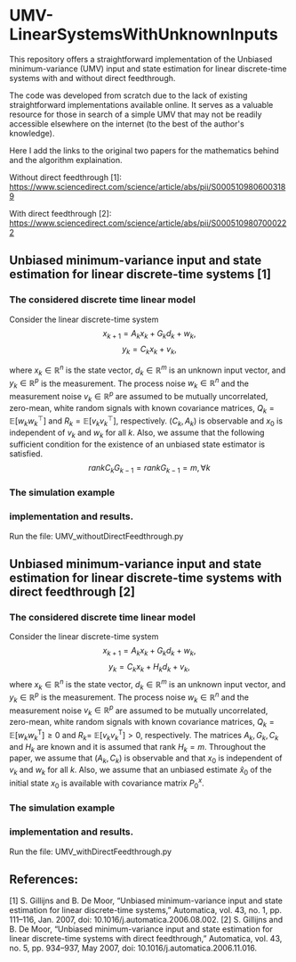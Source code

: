 # UMV-LinearSystemsWithUnknownInputs
This repository offers a straightforward implementation of the Unbiased minimum-variance (UMV) input and state estimation for linear discrete-time systems with and without direct feedthrough.

The code was developed from scratch due to the lack of existing straightforward implementations available online. It serves as a valuable resource for those in search of a simple UMV that may not be readily accessible elsewhere on the internet (to the best of the author's knowledge).

Here I add the links to the original two papers for the mathematics behind and the algorithm explaination. 

Without direct feedthrough [1]: https://www.sciencedirect.com/science/article/abs/pii/S0005109806003189

With direct feedthrough [2]: https://www.sciencedirect.com/science/article/abs/pii/S0005109807000222



## Unbiased minimum-variance input and state estimation for linear discrete-time systems [1]
### The considered discrete time linear model
Consider the linear discrete-time system
$$x_{k+1}=A_k x_k+G_k d_k+w_k,$$
$$y_k=C_k x_k+v_k,$$

where $x_k \in \mathbb{R}^n$ is the state vector, $d_k \in \mathbb{R}^m$ is an unknown input vector, and $y_k \in \mathbb{R}^p$ is the measurement. The process noise $w_k \in \mathbb{R}^n$ and the measurement noise $v_k \in \mathbb{R}^p$ are assumed to be mutually uncorrelated, zero-mean, white random signals with known covariance matrices, $Q_k=\mathbb{E}\left[w_k w_k^{\top}\right]$ and $R_k=\mathbb{E}\left[v_k v_k^{\top}\right]$, respectively. $\left(C_k, A_k\right)$ is observable and  $x_0$ is independent of $v_k$ and $w_k$ for all $k$. Also, we assume that the following sufficient condition for the existence of an unbiased state estimator is satisfied.
$$rank C_k G_{k-1}=rank G_{k-1}=m, \forall k$$

### The simulation example

### implementation and results. 
Run the file: UMV_withoutDirectFeedthrough.py

## Unbiased minimum-variance input and state estimation for linear discrete-time systems with direct feedthrough [2]
### The considered discrete time linear model
Consider the linear discrete-time system
$$x_{k+1} =A_k x_k+G_k d_k+w_k,$$
$$y_k =C_k x_k+H_k d_k+v_k,$$
where $x_k \in \mathbb{R}^n$ is the state vector, $d_k \in \mathbb{R}^m$ is an unknown input vector, and $y_k \in \mathbb{R}^p$ is the measurement. The process noise $w_k \in \mathbb{R}^n$ and the measurement noise $v_k \in \mathbb{R}^p$ are assumed to be mutually uncorrelated, zero-mean, white random signals with known covariance matrices, $Q_k=\mathbb{E}\left[w_k w_k^{\mathrm{T}}\right] \geqslant 0$ and $R_k=$ $\mathbb{E}\left[v_k v_k^{\mathrm{T}}\right]>0$, respectively. The matrices $A_k, G_k, C_k$ and $H_k$ are known and it is assumed that rank $H_k=m$. Throughout the paper, we assume that $\left(A_k, C_k\right)$ is observable and that $x_0$ is independent of $v_k$ and $w_k$ for all $k$. Also, we assume that an unbiased estimate $\hat{x}_0$ of the initial state $x_0$ is available with covariance matrix $P_0^x$.

### The simulation example


### implementation and results. 
Run the file: UMV_withDirectFeedthrough.py


## References:
[1] S. Gillijns and B. De Moor, “Unbiased minimum-variance input and state estimation for linear discrete-time systems,” Automatica, vol. 43, no. 1, pp. 111–116, Jan. 2007, doi: 10.1016/j.automatica.2006.08.002.
[2] S. Gillijns and B. De Moor, “Unbiased minimum-variance input and state estimation for linear discrete-time systems with direct feedthrough,” Automatica, vol. 43, no. 5, pp. 934–937, May 2007, doi: 10.1016/j.automatica.2006.11.016.
